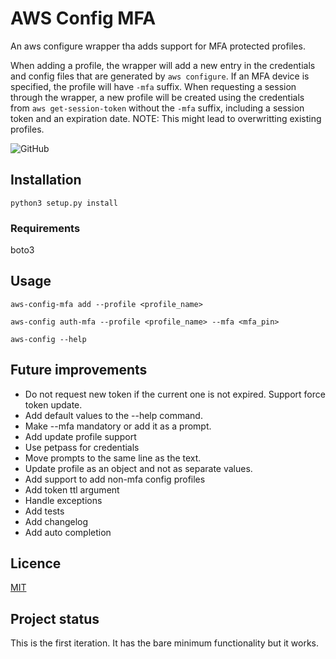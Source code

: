 <!-- Name -->
# AWS Config MFA

<!-- Description -->
An aws configure wrapper tha adds support for MFA protected profiles.

When adding a profile, the wrapper will add a new entry in the credentials and config files
that are generated by `aws configure`. If an MFA device is specified, the profile will have
`-mfa` suffix. When requesting a session through the wrapper, a new profile will be created
using the credentials from `aws get-session-token` without the `-mfa` suffix, including 
a session token and an expiration date.
NOTE: This might lead to overwritting existing profiles.

<!-- Badges -->
![GitHub](https://img.shields.io/github/license/gpetrousis/foodjammingui.svg)

<!-- Visuals -->

<!-- Installation -->
## Installation
`python3 setup.py install`
<!-- 	Requirements -->
### Requirements
boto3

<!-- Usage -->
## Usage
`aws-config-mfa add --profile <profile_name>`

`aws-config auth-mfa --profile <profile_name> --mfa <mfa_pin>`

`aws-config --help`

<!-- Roadmap -->
## Future improvements
- Do not request new token if the current one is not expired. Support force token update.
- Add default values to the --help command.
- Make --mfa mandatory or add it as a prompt.
- Add update profile support
- Use petpass for credentials
- Move prompts to the same line as the text.
- Update profile as an object and not as separate values.
- Add support to add non-mfa config profiles
- Add token ttl argument
- Handle exceptions
- Add tests
- Add changelog
- Add auto completion

<!-- Authors/Aknowldement -->

<!-- Licence -->
## Licence
[MIT](LICENCE)

<!-- Project status -->
## Project status
This is the first iteration. It has the bare minimum functionality but it works.
